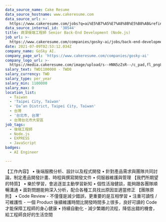 ```yaml
---
data_source_name: Cake Resume
data_source_hostname: www.cakeresume.com
data_source_url: >-
  https://www.cakeresume.com/jobs?q=ai%E5%B7%A5%E7%A8%8B%E5%B8%AB&refinementList%5Blang_[…]y_type%5D=per_year&range%5Bsalary_range%5D%5Bmin%5D=1000000
data_source_internal_id: '30544'
title: 資深後端工程師 Senior Back-End Development (Node.js)
job_url: >-
  https://www.cakeresume.com/companies/gosky-ai/jobs/back-end-development-ruby-on-rails
date: 2021-07-09T02:53:12.034Z
company_name: GoSky AI.
company_page_url: 'https://www.cakeresume.com/companies/gosky-ai'
company_logo_url: >-
  https://media.cakeresume.com/image/upload/s--HNN5zZsR--/c_pad,fl_png8,h_200,w_200/v1610523506/jzq0nc5ncarxhxhm8wpx.png
salary_text: TWD1100000 - TWD0
salary_currency: TWD
salary_type: per_year
salary_min: 1100000
salary_max: 0
location_list:
  - Taiwan
  - 'Taipei City, Taiwan'
  - 'Da’an District, Taipei City, Taiwan'
  - 台灣
  - '台北市, 台灣'
  - 台灣台北市大安區
job_tags:
  - 後端工程師
  - Node.js
  - EXPRESS
  - JavaScript
badges:
  - AI Engineer

---
```


【工作內容】 • 後端服務分析、設計以及程式開發 • 針對產品需求與團隊共同討論，制定產品開發計畫、時程與撰寫開發文件 • 伺服器維護與管理 【我們所期望的特質】 • 樂於學習，會追逐並主動學習新知 • 個性活潑健談，能夠跟各團隊順暢溝通 • 面對問題能夠深入分析，配合各種工具找出原因並適當修正 【團隊原則】 • Code Review - 不僅僅是減少錯誤，更重要的是互相學習 • 注重可讀性 / 可維護性 - 一個 Product 後續維護時間比開發時間多上很多，良好可讀的 Code 才能保障工程師的身心健康 • 持續自動化 - 減少繁雜的流程，降低出錯的機會，給工程師良好的生活空間